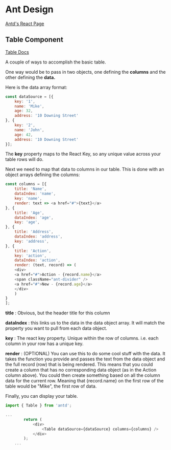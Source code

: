 # Ant Design
[Antd's React Page](https://ant.design/docs/react/introduce)

## Table Component
[Table Docs](https://ant.design/components/table/#) 

A couple of ways to accomplish the basic table.

One way would be to pass in two objects, one defining the **columns** and the other defining the **data.** 

Here is the data array format:

```javascript
const dataSource = [{
	key: '1',
	name: 'Mike',
	age: 32,
	address: '10 Downing Street'
}, {
	key: '2',
	name: 'John',
	age: 42,
	address: '10 Downing Street'
}];
```

The **key** property maps to the React Key, so any unique value across your table rows will do.

Next we need to map that data to columns in our table. This is done with an object arrays defining the columns:

```javascript
const columns = [{
	title: 'Name',
	dataIndex: 'name',
	key: 'name',
	render: text => <a href="#">{text}</a>
}, {
	title: 'Age',
	dataIndex: 'age',
	key: 'age',
}, {
	title: 'Address',
	dataIndex: 'address',
	key: 'address',
}, {
	title: 'Action',
	key: 'action',
	dataIndex: 'action',
	render: (text, record) => (
	<div>
	<a href="#">Action - {record.name}</a>
	<span className="ant-divider" />
	<a href="#">New - {record.age}</a>
	</div>
	)
}
];
```

 **title** : Obvious, but the header title for this column

 **dataIndex** : this links us to the data in the data object array. It will match the property you want to pull from each data object.

 **key** : The react key property. Unique within the row of columns. i.e. each column in your row has a unique key.

 **render** : (OPTIONAL) You can use this to do some cool stuff with the data. It takes the function you provide and passes the text from the data object and the full record (row) that is being rendered. This means that you could create a column that has no corresponding data object (as in the Action column above). You could then create something based on all the column data for the current row. Meaning that {record.name} on the first row of the table would be "Mike", the first row of data.

Finally, you can display your table. 
```javascript
import { Table } from 'antd';

...
		return (
			<div>
				<Table dataSource={dataSource} columns={columns} />
			</div>
		);
	...
```